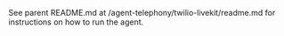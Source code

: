 
See parent README.md at /agent-telephony/twilio-livekit/readme.md for instructions on how to run the agent.